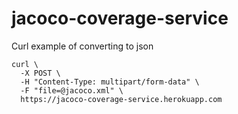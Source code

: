 # jacoco-coverage-service

Curl example of converting to json

```
curl \
  -X POST \
  -H "Content-Type: multipart/form-data" \
  -F "file=@jacoco.xml" \
  https://jacoco-coverage-service.herokuapp.com
```
